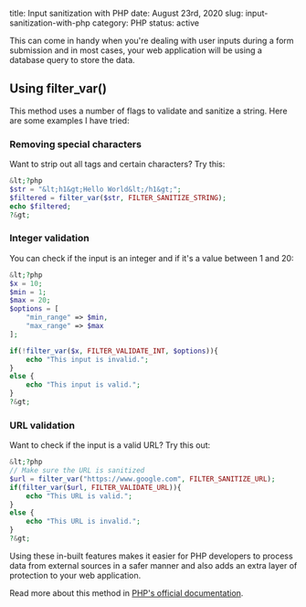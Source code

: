 title: Input sanitization with PHP
date: August 23rd, 2020
slug: input-sanitization-with-php
category: PHP
status: active

This can come in handy when you're dealing with user inputs during a form submission and in most cases, your web application will be using a database query to store the data. 

## Using filter_var()
This method uses a number of flags to validate and sanitize a string. Here are some examples I have tried:

### Removing special characters
Want to strip out all tags and certain characters? Try this:
```php
&lt;?php
$str = "&lt;h1&gt;Hello World&lt;/h1&gt;";
$filtered = filter_var($str, FILTER_SANITIZE_STRING);
echo $filtered;
?&gt;
```

### Integer validation
You can check if the input is an integer and if it's a value between 1 and 20:
```php
&lt;?php
$x = 10;
$min = 1;
$max = 20;
$options = [
    "min_range" => $min,
    "max_range" => $max
];

if(!filter_var($x, FILTER_VALIDATE_INT, $options)){
    echo "This input is invalid.";
}
else {
    echo "This input is valid.";
}
?&gt;
```

### URL validation
Want to check if the input is a valid URL? Try this out:
```php
&lt;?php
// Make sure the URL is sanitized
$url = filter_var("https://www.google.com", FILTER_SANITIZE_URL);
if(filter_var($url, FILTER_VALIDATE_URL)){
    echo "This URL is valid.";
}
else {
    echo "This URL is invalid.";
}
?&gt;
```

Using these in-built features makes it easier for PHP developers to process data from external sources in a safer manner and also adds an extra layer of protection to your web application.

Read more about this method in [PHP's official documentation](https://www.php.net/manual/en/function.filter-var.php).
